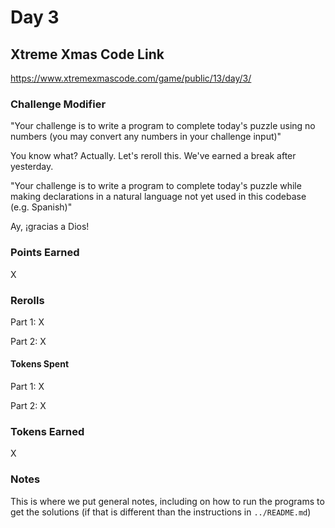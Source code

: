# Day 3

## Xtreme Xmas Code Link

https://www.xtremexmascode.com/game/public/13/day/3/

### Challenge Modifier

"Your challenge is to write a program to complete today's puzzle using no numbers (you may convert any numbers in your challenge input)"

You know what? Actually. Let's reroll this. We've earned a break after yesterday.

"Your challenge is to write a program to complete today's puzzle while making declarations in a natural language not yet used in this codebase (e.g. Spanish)"

Ay, ¡gracias a Dios!

### Points Earned

X

### Rerolls

Part 1: X

Part 2: X

#### Tokens Spent

Part 1: X

Part 2: X

### Tokens Earned

X

### Notes

This is where we put general notes, including on how to run the programs to get the solutions (if that is different than the instructions in `../README.md`)
